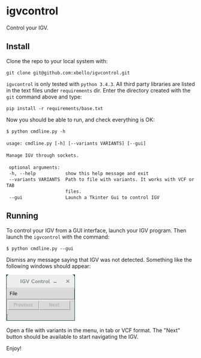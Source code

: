 # igvcontrol

Control your IGV.

## Install

Clone the repo to your local system with:

    git clone git@github.com:xbello/igvcontrol.git

`igvcontrol` is only tested with `python 3.4.3`. All third party libraries are listed in the text files under `requirements` dir. Enter the directory created with the `git` command above and type:

    pip install -r requirements/base.txt

Now you should be able to run, and check everything is OK:

    $ python cmdline.py -h
    
    usage: cmdline.py [-h] [--variants VARIANTS] [--gui]
    
    Manage IGV through sockets.
    
     optional arguments:
     -h, --help           show this help message and exit
     --variants VARIANTS  Path to file with variants. It works with VCF or TAB
                          files.
     --gui                Launch a Tkinter Gui to control IGV

## Running

To control your IGV from a GUI interface, launch your IGV program. Then launch the `igvcontrol` with the command:

    $ python cmdline.py --gui

Dismiss any message saying that IGV was not detected. Something like the following windows should appear:

![Window Sample](img/simple_gui.png)

Open a file with variants in the menu, in tab or VCF format. The "Next" button should be available to start navigating the IGV.

Enjoy!
